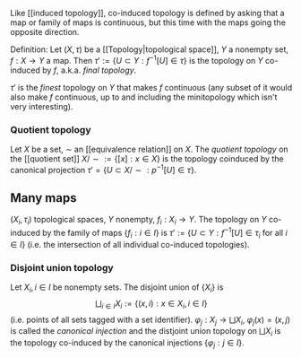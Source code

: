 Like [[induced topology]], co-induced topology
is defined by asking that a map or family of maps is continuous,
but this time with the maps going the opposite direction.

Definition: Let $(X, \tau)$ be a [[Topology|topological space]],
$Y$ a nonempty set, $f : X \rightarrow Y$ a map.
Then $\tau' := \{U \subset Y : f^{-1}[U] \in \tau\}$ is the topology on $Y$
co-induced by $f$, a.k.a. _final topology_.

$\tau'$ is the _finest_ topology on $Y$ that makes $f$ continuous
(any subset of it would also make $f$ continuous,
up to and including the minitopology which isn't very interesting).

### Quotient topology

Let $X$ be a set, $\sim$ an [[equivalence relation]] on $X$.
The _quotient topology_ on the [[quotient set]] $X/{\sim} := \{[x] : x \in X\}$
is the topology coinduced by the canonical projection
$\tau' = \{U \subset X/{\sim} : p^{-1}[U] \in \tau\}$.

## Many maps

$(X_i, \tau_i)$ topological spaces, $Y$ nonempty, $f_i : X_i \rightarrow Y$.
The topology on $Y$ co-induced by the family of maps $\{f_i : i \in I\}$ is
$\tau' := \{U \subset Y : f^{-1}[U] \in \tau_i \text{ for all } i \in I\}$
(i.e. the intersection of all individual co-induced topologies).

### Disjoint union topology

Let $X_i, i \in I$ be nonempty sets.
The disjoint union of $\{X_i\}$ is
$$
\bigsqcup_{i \in I} X_i := \{(x, i) : x \in X_i, i \in I\}
$$
(i.e. points of all sets tagged with a set identifier).
$\varphi_j : X_j \rightarrow \bigsqcup X_i$, $\varphi_j(x) = (x, j)$
is called the _canonical injection_
and the distjoint union topology on $\bigsqcup X_i$
is the topology co-induced by the canonical injections $\{\varphi_j : j \in I\}$.
